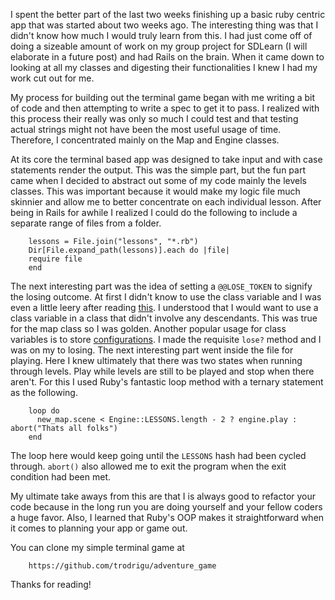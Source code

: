 I spent the better part of the last two weeks finishing up a basic ruby centric app that was started about two weeks ago.  The interesting thing was that I didn't know how much I would truly learn from this.  I had just come off of doing a sizeable amount of work on my group project for SDLearn (I will elaborate in a future post) and had Rails on the brain.  When it came down to looking at all my classes and digesting their functionalities I knew I had my work cut out for me.  

My process for building out the terminal game began with me writing a bit of code and then attempting to write a spec to get it to pass.  I realized with this process their really was only so much I could test and that testing actual strings might not have been the most useful usage of time.  Therefore, I concentrated mainly on the Map and Engine classes.

At its core the terminal based app was designed to take input and with case statements render the output.  This was the simple part, but the fun part came when I decided to abstract out some of my code mainly the levels classes.  This was important because it would make my logic file much skinnier and allow me to better concentrate on each individual lesson.  After being in Rails for awhile I realized I could do the following to include a separate range of files from a folder.

        lessons = File.join("lessons", "*.rb")
        Dir[File.expand_path(lessons)].each do |file|
        require file
        end

The next interesting part was the idea of setting a `@@LOSE_TOKEN` to signify the losing outcome.  At first I didn't know to use the class variable and I was even a little leery after reading [this](http://joey.aghion.com/instance-variables-class-variables-and-class-instance-variables-in-ruby/).  I understood that I would want to use a class variable in a class that didn't involve any descendants.  This was true for the map class so I was golden.  Another popular usage for class variables is to store [configurations](https://rubymonk.com/learning/books/4-ruby-primer-ascent/chapters/45-more-classes/lessons/113-class-variables/#328).  I made the requisite `lose?` method and I was on my to losing.  The next interesting part went inside the file for playing.  Here I knew ultimately that there was two states when running through levels.  Play while levels are still to be played and stop when there aren't.  For this I used Ruby's fantastic loop method with a ternary statement as the following.

        loop do
          new_map.scene < Engine::LESSONS.length - 2 ? engine.play : abort("Thats all folks")
        end

The loop here would keep going until the `LESSONS` hash had been cycled through.  `abort()` also allowed me to exit the program when the exit condition had been met.

My ultimate take aways from this are that I is always good to refactor your code because in the long run you are doing yourself and your fellow coders a huge favor.  Also, I learned that Ruby's OOP makes it straightforward when it comes to planning your app or game out.  

You can clone my simple terminal game at 

        https://github.com/trodrigu/adventure_game
        
Thanks for reading!
